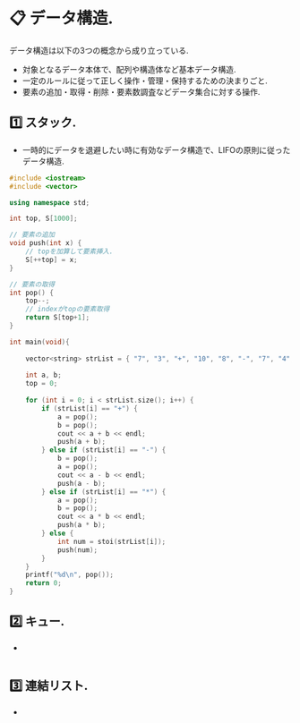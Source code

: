 
# :clipboard: データ構造.
データ構造は以下の3つの概念から成り立っている.
- 対象となるデータ本体で、配列や構造体など基本データ構造.
- 一定のルールに従って正しく操作・管理・保持するための決まりごと.
- 要素の追加・取得・削除・要素数調査などデータ集合に対する操作.

## :one: スタック.
- 一時的にデータを退避したい時に有効なデータ構造で、LIFOの原則に従ったデータ構造.
```cpp
#include <iostream>
#include <vector>

using namespace std;

int top, S[1000];

// 要素の追加
void push(int x) {
    // topを加算して要素挿入.
    S[++top] = x;
}

// 要素の取得
int pop() {
    top--;
    // indexがtopの要素取得
    return S[top+1]; 
}

int main(void){
    
    vector<string> strList = { "7", "3", "+", "10", "8", "-", "7", "4", "*" };
    
    int a, b;
    top = 0;
    
    for (int i = 0; i < strList.size(); i++) {
        if (strList[i] == "+") {
            a = pop();
            b = pop();
            cout << a + b << endl;
            push(a + b);
        } else if (strList[i] == "-") {
            b = pop();
            a = pop();
            cout << a - b << endl;
            push(a - b);
        } else if (strList[i] == "*") {
            a = pop();
            b = pop();
            cout << a * b << endl;
            push(a * b);
        } else {
            int num = stoi(strList[i]);
            push(num);
        }
    }
    printf("%d\n", pop());
    return 0;
}

```

## :two: キュー.
- 
```cpp
```

## :three: 連結リスト.
- 
```cpp
```
